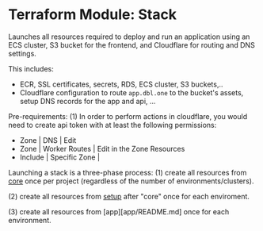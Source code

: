 # Terraform Module: Stack

Launches all resources required to deploy and run an application using an ECS cluster, S3 bucket for the frontend, and Cloudflare for routing and DNS settings.

This includes:
- ECR, SSL certificates, secrets, RDS, ECS cluster, S3 buckets,..
- Cloudflare configuration to route `app.dbl.one` to the bucket's assets, setup DNS records for the app and api, ...

Pre-requirements:
(1) In order to perform actions in cloudflare, you would need to create api token with at least the following permissions:
  - Zone | DNS | Edit
  - Zone | Worker Routes | Edit
in the Zone Resources
  - Include | Specific Zone | <Your Zone>

Launching a stack is a three-phase process:
(1) create all resources from [core](core/README.md) once per project (regardless of the number of environments/clusters).

(2) create all resources from [setup](setup/README.md) after "core" once for each enviroment.

(3) create all resources from [app][app/README.md] once for each environment.
